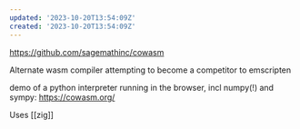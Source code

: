 ```yaml
---
updated: '2023-10-20T13:54:09Z'
created: '2023-10-20T13:54:09Z'
---
```

https://github.com/sagemathinc/cowasm

Alternate wasm compiler attempting to become a competitor to emscripten

demo of a python interpreter running in the browser, incl numpy(!) and sympy: https://cowasm.org/

Uses [[zig]]